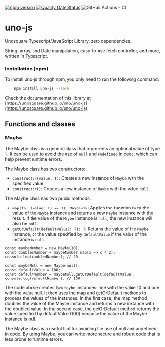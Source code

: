 [![npm version](https://badge.fury.io/js/uno-js.svg)](https://www.npmjs.com/package/uno-js)
[![Quality Gate Status](https://sonarcloud.io/api/project_badges/measure?project=unosquare_uno-js&metric=alert_status)](https://sonarcloud.io/summary/new_code?id=unosquare_uno-js)
![GitHub Actions - CI](https://github.com/unosquare/uno-js/workflows/Node%20CI/badge.svg)

# uno-js

Unosquare Typescript/JavaScript Library, zero dependencies.

String, array, and Date manipulation, easy-to-use fetch controller, and more, written in Typescript.

### Installation (npm)

To install uno-js through npm, you only need to run the following command:

```sh
    npm install uno-js --save
```

Check the documentation of this library at [https://unosquare.github.io/uno/uno-js](https://unosquare.github.io/uno/uno-js).

## Functions and classes

### Maybe

The Maybe class is a generic class that represents an optional value of type `T`. It can be used to avoid the use of `null` and `undefined` in code, which can help prevent runtime errors.

The Maybe class has two constructors:

* `constructor(value: T)`: Creates a new instance of `Maybe` with the specified value.
* `constructor()`: Creates a new instance of `Maybe` with the value `null`.

The Maybe class has two public methods:

* `map(fn: (value: T) => T): Maybe<T>`: Applies the function `fn` to the value of the `Maybe` instance and returns a new `Maybe` instance with the result. If the value of the `Maybe` instance is `null`, the new instance will also be `null`.
* `getOrDefault(defaultValue?: T): T`: Returns the value of the `Maybe` instance, or the value specified by `defaultValue` if the value of the instance is `null`.

```
const maybeNumber = new Maybe(10);
const doubledNumber = maybeNumber.map(x => x * 2);
console.log(doubledNumber); // 20

const maybeNull = new Maybe(null);
const defaultValue = 100;
const defaultNumber = maybeNull.getOrDefault(defaultValue);
console.log(defaultNumber); // 100
```

The code above creates two `Maybe` instances: one with the value 10 and one with the value null. It then uses the map and getOrDefault methods to process the values of the instances. In the first case, the map method doubles the value of the Maybe instance and returns a new instance with the doubled value. In the second case, the getOrDefault method returns the value specified by defaultValue (100) because the value of the Maybe instance is null.

The Maybe class is a useful tool for avoiding the use of null and undefined in code. By using Maybe, you can write more secure and robust code that is less prone to runtime errors.
